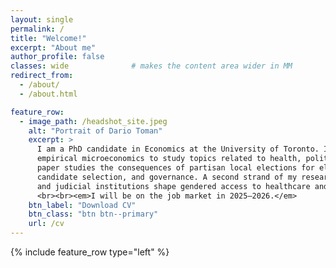 ```yaml
---
layout: single
permalink: /
title: "Welcome!"
excerpt: "About me"
author_profile: false
classes: wide              # makes the content area wider in MM
redirect_from:
  - /about/
  - /about.html

feature_row:
  - image_path: /headshot_site.jpeg
    alt: "Portrait of Dario Toman"
    excerpt: >
      I am a PhD candidate in Economics at the University of Toronto. In my research, I employ
      empirical microeconomics to study topics related to health, political economy, and development. <br><br> My job market
      paper studies the consequences of partisan local elections for electoral competition,
      candidate selection, and governance. A second strand of my research examines how electoral
      and judicial institutions shape gendered access to healthcare and justice.
      <br><br><em>I will be on the job market in 2025–2026.</em>
    btn_label: "Download CV"
    btn_class: "btn btn--primary"
    url: /cv
---
```


{% include feature_row type="left" %}
